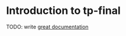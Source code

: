 # Introduction to tp-final

TODO: write [great documentation](http://jacobian.org/writing/what-to-write/)
